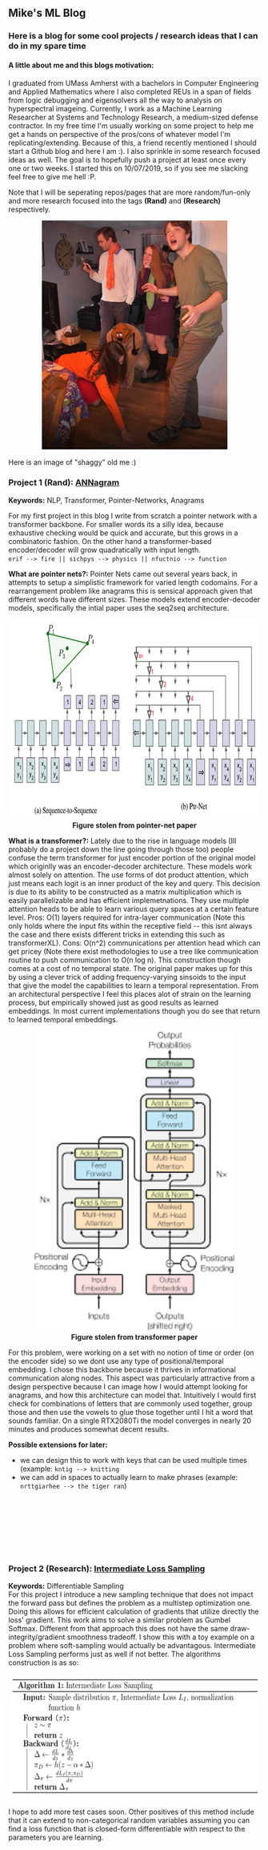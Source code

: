 ## Mike's ML Blog
### Here is a blog for some cool projects / research ideas that I can do in my spare time

#### A little about me and this blogs motivation:
I graduated from UMass Amherst with a bachelors in Computer Engineering and Applied Mathematics where I also completed REUs in a span of fields from logic debugging and eigensolvers all the way to analysis on hyperspectral imageing. Currently, I work as a Machine Learning Researcher at Systems and Technology Research, a medium-sized defense contractor. In my free time I'm usually working on some project to help me get a hands on perspective of the pros/cons of whatever model I'm replicating/extending. Because of this, a friend recently mentioned I should start a Github blog and here I am :). I also sprinkle in some research focused ideas as well. The goal is to hopefully push a project at least once every one or two weeks. I started this on 10/07/2019, so if you see me slacking feel free to give me hell :P.

Note that I will be seperating repos/pages that are more random/fun-only and more research focused into the tags **(Rand)** and **(Research)** respectively.

<p align="center">
  <img src="./im_shaggy.png">
</p>  
Here is an image of "shaggy" old me :)

### Project 1 (Rand): [ANNagram](https://mshlis.github.io/ANNagram/)
**Keywords:** NLP, Transformer, Pointer-Networks, Anagrams

For my first project in this blog I write from scratch a pointer network with a transformer backbone. For smaller words its a silly idea, because exhaustive checking would be quick and accurate, but this grows in a combinatoric fashion. On the other hand a transformer-based encoder/decoder will grow quadratically with input length.  
`erif --> fire || sichpys --> physics || nfuctnio --> function`  

**What are pointer nets?:** Pointer Nets came out several years back, in attempts to setup a simplistic framework for varied length codomains. For a rearrangement problem like anagrams this is sensical approach given that different words have different sizes. These models extend encoder-decoder models, specifically the intial paper uses the seq2seq architecture.

<p align="center">
  <img src="./pointer_net.png" width="600px" height="400px">
  <br><b>Figure stolen from pointer-net paper</b>
</p>

**What is a transformer?:** Lately due to the rise in language models (Ill probably do a project down the line going through those too) people confuse the term transformer for just encoder portion of the original model which originlly was an encoder-decoder architecture. These models work almost solely on attention. The use forms of dot product attention, which just means each logit is an inner product of the key and query. This decision is due to its ability to be constructed as a matrix multiplication which is easily parallelizable and has efficient implemetnations. They use multiple attention heads to be able to learn various query spaces at a certain feature level. Pros: O(1) layers required for intra-layer communication (Note this only holds where the input fits within the receptive field -- this isnt always the case and there exists different tricks in extending this such as transformerXL). Cons: O(n^2) communications per attention head which can get pricey (Note there exist methodologies to use a tree like communication routine to push communication to O(n log n). This construction though comes at a cost of no temporal state. The original paper makes up for this by using a clever trick of adding frequency-varying sinsoids to the input that give the model the capabilities to learn a temporal representation. From an architectural perspective I feel this places alot of strain on the learning process, but empirically showed just as good results as learned embeddings. In most current implementations though you do see that return to learned temporal embeddings. 

<p align="center">
  <img src="./transformer.png" width="400px" height="600px">
  <br><b>Figure stolen from transformer paper</b>
</p>  

For this problem, were working on a set with no notion of time or order (on the encoder side) so we dont use any type of positional/temporal embedding. I chose this backbone because it thrives in informational communication along nodes. This aspect was particularly attractive from a design perspective because I can image how I would attempt looking for anagrams, and how this architecture can model that. Intuitively I would first check for combinations of letters that are commonly used together, group those and then use the vowels to glue those together until I hit a word that sounds familiar. On a single RTX2080Ti the model converges in nearly 20 minutes and produces somewhat decent results.  

**Possible extensions for later:** 
- we can design this to work with keys that can be used multiple times (example: `kntig --> knitting`
- we can add in spaces to actually learn to make phrases (example: `nrttgiarhee --> the tiger ran`)
  
&nbsp;

&nbsp;

&nbsp;

&nbsp;
  
### Project 2 (Research): [Intermediate Loss Sampling](https://mshlis.github.io/ILSampling)  
**Keywords:** Differentiable Sampling  
For this project I introduce a new sampling technique that does not impact the forward pass but defines the problem as a multistep optimization one. Doing this allows for efficient calculation of gradients that utilize directly the loss' gradient. This work aims to solve a similar problem as Gumbel Softmax. Different from that approach this does not have the same draw-integrity/gradient smoothness tradeoff. I show this with a toy example on a problem where soft-sampling would actually be advantagous. Intermediate Loss Sampling performs just as well if not better. The algorithms construction is as so:  

<p align="center">
  <img src="./ILS.png" width="650px" height="250px">
</p> 
  
I hope to add more test cases soon. Other positives of this method include that it can extend to non-categorical random variables assuming you can find a loss function that is closed-form differentiable with respect to the parameters you are learning.     
  
